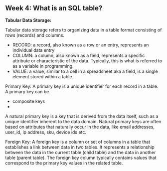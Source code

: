 <h2> Week 4: What is an SQL table?</h2>

<b>Tabular Data Storage:</b>
<p>Tabular data storage refers to organizing data in a table format consisting of rows (records) and columns.</p>
<ul>
<li>RECORD: a record, also known as a row or an entry, represents an individual data entry</li>
<li>COLUMN: a column, also known as a field, represents a specific attribute or characteristic of the data. Typically, this is what is referred to as a variable in programming.</li>
<li>VALUE: a value, similar to a cell in a spreadsheet aka a field, is a single element stored within a table.</li>
</ul>

Primary Key:
A primary key is a unique identifier for each record in a table. A primary key can be 
- composite keys
- 
A natural primary key is a key that is derived from the data itself, such as a unique identifier inherent to the data domain.
Natural primary keys are often based on attributes that naturally occur in the data, like email addresses, user_id, ip address, sku, device ids etc.

Foreign Key:
A foreign key is a column or set of columns in a table that establishes a link between data in two tables.
It represents a relationship between the data in the current table (child table) and the data in another table (parent table).
The foreign key column typically contains values that correspond to the primary key values in the related table.

